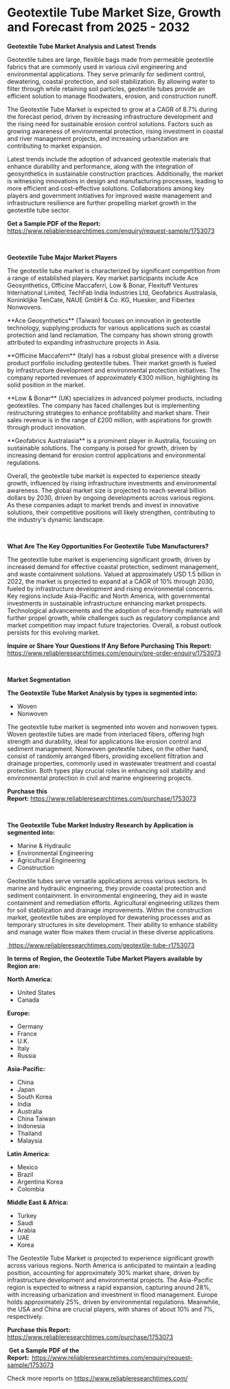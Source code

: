 <p><h1>Geotextile Tube Market Size, Growth and Forecast from 2025 - 2032</h1></p><p><strong>Geotextile Tube Market Analysis and Latest Trends</strong></p>
<p><p>Geotextile tubes are large, flexible bags made from permeable geotextile fabrics that are commonly used in various civil engineering and environmental applications. They serve primarily for sediment control, dewatering, coastal protection, and soil stabilization. By allowing water to filter through while retaining soil particles, geotextile tubes provide an efficient solution to manage floodwaters, erosion, and construction runoff.</p><p>The Geotextile Tube Market is expected to grow at a CAGR of 8.7% during the forecast period, driven by increasing infrastructure development and the rising need for sustainable erosion control solutions. Factors such as growing awareness of environmental protection, rising investment in coastal and river management projects, and increasing urbanization are contributing to market expansion. </p><p>Latest trends include the adoption of advanced geotextile materials that enhance durability and performance, along with the integration of geosynthetics in sustainable construction practices. Additionally, the market is witnessing innovations in design and manufacturing processes, leading to more efficient and cost-effective solutions. Collaborations among key players and government initiatives for improved waste management and infrastructure resilience are further propelling market growth in the geotextile tube sector.</p></p>
<p><strong>Get a Sample PDF of the Report:&nbsp;</strong> <a href="https://www.reliableresearchtimes.com/enquiry/request-sample/1753073?utm_campaign=2006&utm_medium=2&utm_source=Github&utm_content=ia&utm_term=30012025&utm_id=geotextile-tube">https://www.reliableresearchtimes.com/enquiry/request-sample/1753073</a></p>
<p>&nbsp;</p>
<p><strong>Geotextile Tube Major Market Players</strong></p>
<p><p>The geotextile tube market is characterized by significant competition from a range of established players. Key market participants include Ace Geosynthetics, Officine Maccaferri, Low & Bonar, Flexituff Ventures International Limited, TechFab India Industries Ltd, Geofabrics Australasia, Koninklijke TenCate, NAUE GmbH & Co. KG, Huesker, and Fibertex Nonwovens.</p><p>**Ace Geosynthetics** (Taiwan) focuses on innovation in geotextile technology, supplying products for various applications such as coastal protection and land reclamation. The company has shown strong growth attributed to expanding infrastructure projects in Asia.</p><p>**Officine Maccaferri** (Italy) has a robust global presence with a diverse product portfolio including geotextile tubes. Their market growth is fueled by infrastructure development and environmental protection initiatives. The company reported revenues of approximately €300 million, highlighting its solid position in the market.</p><p>**Low & Bonar** (UK) specializes in advanced polymer products, including geotextiles. The company has faced challenges but is implementing restructuring strategies to enhance profitability and market share. Their sales revenue is in the range of £200 million, with aspirations for growth through product innovation.</p><p>**Geofabrics Australasia** is a prominent player in Australia, focusing on sustainable solutions. The company is poised for growth, driven by increasing demand for erosion control applications and environmental regulations.</p><p>Overall, the geotextile tube market is expected to experience steady growth, influenced by rising infrastructure investments and environmental awareness. The global market size is projected to reach several billion dollars by 2030, driven by ongoing developments across various regions. As these companies adapt to market trends and invest in innovative solutions, their competitive positions will likely strengthen, contributing to the industry's dynamic landscape.</p></p>
<p>&nbsp;</p>
<p><strong>What Are The Key Opportunities For Geotextile Tube Manufacturers?</strong></p>
<p><p>The geotextile tube market is experiencing significant growth, driven by increased demand for effective coastal protection, sediment management, and waste containment solutions. Valued at approximately USD 1.5 billion in 2022, the market is projected to expand at a CAGR of 10% through 2030, fueled by infrastructure development and rising environmental concerns. Key regions include Asia-Pacific and North America, with governmental investments in sustainable infrastructure enhancing market prospects. Technological advancements and the adoption of eco-friendly materials will further propel growth, while challenges such as regulatory compliance and market competition may impact future trajectories. Overall, a robust outlook persists for this evolving market.</p></p>
<p><strong>Inquire or Share Your Questions If Any Before Purchasing This Report:</strong> <a href="https://www.reliableresearchtimes.com/enquiry/pre-order-enquiry/1753073?utm_campaign=2006&utm_medium=2&utm_source=Github&utm_content=ia&utm_term=30012025&utm_id=geotextile-tube">https://www.reliableresearchtimes.com/enquiry/pre-order-enquiry/1753073</a></p>
<p>&nbsp;</p>
<p><strong>Market Segmentation</strong></p>
<p><strong>The Geotextile Tube Market Analysis by types is segmented into:</strong></p>
<p><ul><li>Woven</li><li>Nonwoven</li></ul></p>
<p><p>The geotextile tube market is segmented into woven and nonwoven types. Woven geotextile tubes are made from interlaced fibers, offering high strength and durability, ideal for applications like erosion control and sediment management. Nonwoven geotextile tubes, on the other hand, consist of randomly arranged fibers, providing excellent filtration and drainage properties, commonly used in wastewater treatment and coastal protection. Both types play crucial roles in enhancing soil stability and environmental protection in civil and marine engineering projects.</p></p>
<p><strong>Purchase this Report:&nbsp;</strong><a href="https://www.reliableresearchtimes.com/purchase/1753073?utm_campaign=2006&utm_medium=2&utm_source=Github&utm_content=ia&utm_term=30012025&utm_id=geotextile-tube">https://www.reliableresearchtimes.com/purchase/1753073</a></p>
<p>&nbsp;</p>
<p><strong>The Geotextile Tube Market Industry Research by Application is segmented into:</strong></p>
<p><ul><li>Marine & Hydraulic</li><li>Environmental Engineering</li><li>Agricultural Engineering</li><li>Construction</li></ul></p>
<p><p>Geotextile tubes serve versatile applications across various sectors. In marine and hydraulic engineering, they provide coastal protection and sediment containment. In environmental engineering, they aid in waste containment and remediation efforts. Agricultural engineering utilizes them for soil stabilization and drainage improvements. Within the construction market, geotextile tubes are employed for dewatering processes and as temporary structures in site development. Their ability to enhance stability and manage water flow makes them crucial in these diverse applications.</p></p>
<p><a href="https://www.reliableresearchtimes.com/geotextile-tube-r1753073?utm_campaign=2006&utm_medium=2&utm_source=Github&utm_content=ia&utm_term=30012025&utm_id=geotextile-tube">&nbsp;https://www.reliableresearchtimes.com/geotextile-tube-r1753073</a></p>
<p><strong>In terms of Region, the Geotextile Tube Market Players available by Region are:</strong></p>
<p>
    <p> <strong> North America: </strong>
        <ul>
            <li>United States</li>
            <li>Canada</li>
        </ul>
        </p> 
    <p> <strong> Europe: </strong>
        <ul>
            <li>Germany</li>
            <li>France</li>
            <li>U.K.</li>
            <li>Italy</li>
            <li>Russia</li>
        </ul>
        </p> 
    <p> <strong> Asia-Pacific: </strong>
        <ul>
            <li>China</li>
            <li>Japan</li>
            <li>South Korea</li>
            <li>India</li>
            <li>Australia</li>
            <li>China Taiwan</li>
            <li>Indonesia</li>
            <li>Thailand</li>
            <li>Malaysia</li>
        </ul>
        </p> 
    <p> <strong> Latin America: </strong>
        <ul>
            <li>Mexico</li>
            <li>Brazil</li>
            <li>Argentina Korea</li>
            <li>Colombia</li>
        </ul>
        </p> 
    <p> <strong> Middle East & Africa: </strong>
        <ul>
            <li>Turkey</li>
            <li>Saudi</li>
            <li>Arabia</li>
            <li>UAE</li>
            <li>Korea</li>
        </ul>
    </p>
    </p>
<p><p>The Geotextile Tube Market is projected to experience significant growth across various regions. North America is anticipated to maintain a leading position, accounting for approximately 30% market share, driven by infrastructure development and environmental projects. The Asia-Pacific region is expected to witness a rapid expansion, capturing around 28%, with increasing urbanization and investment in flood management. Europe holds approximately 25%, driven by environmental regulations. Meanwhile, the USA and China are crucial players, with shares of about 10% and 7%, respectively.</p></p>
<p><strong>Purchase this Report: </strong><a href="https://www.reliableresearchtimes.com/purchase/1753073?utm_campaign=2006&utm_medium=2&utm_source=Github&utm_content=ia&utm_term=30012025&utm_id=geotextile-tube">https://www.reliableresearchtimes.com/purchase/1753073</a></p>
<p>&nbsp;<strong>Get a Sample PDF of the Report:&nbsp;&nbsp;</strong><a href="https://www.reliableresearchtimes.com/enquiry/request-sample/1753073?utm_campaign=2006&utm_medium=2&utm_source=Github&utm_content=ia&utm_term=30012025&utm_id=geotextile-tube">https://www.reliableresearchtimes.com/enquiry/request-sample/1753073</a></p>
<p><strong></strong></p>
<p>Check more reports on <a href="https://www.reliableresearchtimes.com/?utm_campaign=2006&utm_medium=2&utm_source=Github&utm_content=ia&utm_term=30012025&utm_id=geotextile-tube">https://www.reliableresearchtimes.com/</a></p>